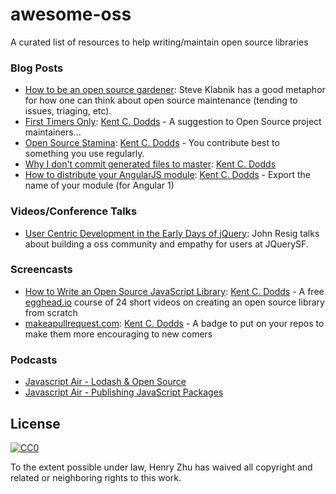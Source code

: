# awesome-oss
A curated list of resources to help writing/maintain open source libraries

### Blog Posts

- [How to be an open source gardener](http://words.steveklabnik.com/how-to-be-an-open-source-gardener): Steve Klabnik has a good metaphor for how one can think about open source maintenance (tending to issues, triaging, etc).
- [First Timers Only](https://kcd.im/first-timers-only): [Kent C. Dodds](https://twitter.com/kentcdodds) - A suggestion to Open Source project maintainers...
- [Open Source Stamina](https://kcd.im/stamina): [Kent C. Dodds](https://twitter.com/kentcdodds) - You contribute best to something you use regularly.
- [Why I don't commit generated files to master](https://kcd.im/generated): [Kent C. Dodds](https://twitter.com/kentcdodds)
- [How to distribute your AngularJS module](https://kcd.im/distribute-angular): [Kent C. Dodds](https://twitter.com/kentcdodds) - Export the name of your module (for Angular 1)

### Videos/Conference Talks

- [User Centric Development in the Early Days of jQuery](https://www.youtube.com/watch?v=1VzoaJzFL3g): John Resig talks about building a oss community and empathy for users at JQuerySF.

### Screencasts

- [How to Write an Open Source JavaScript Library](https://kcd.im/write-oss): [Kent C. Dodds](https://twitter.com/kentcdodds) - A free [egghead.io](https://egghead.io/) course of 24 short videos on creating an open source library from scratch
- [makeapullrequest.com](http://makeapullrequest.com): [Kent C. Dodds](https://twitter.com/kentcdodds) - A badge to put on your repos to make them more encouraging to new comers

### Podcasts

- [Javascript Air - Lodash & Open Source](https://jsair.io/lodash)
- [Javascript Air - Publishing JavaScript Packages](https://jsair.io/publishing)

## License

[![CC0](http://mirrors.creativecommons.org/presskit/buttons/88x31/svg/cc-zero.svg)](https://creativecommons.org/publicdomain/zero/1.0/)

To the extent possible under law, Henry Zhu has waived all copyright and related or neighboring rights to this work.
